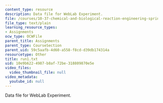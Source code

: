 ```yaml
---
content_type: resource
description: Data file for WebLab Experiment.
file: /courses/10-37-chemical-and-biological-reaction-engineering-spring-2007/10e9b6224987b8af72be318809870e5e_run1.txt
file_type: text/plain
learning_resource_types:
- Assignments
ocw_type: OCWFile
parent_title: Assignments
parent_type: CourseSection
parent_uid: 59c5aafb-4d60-a558-f8cd-d39db174314a
resourcetype: Other
title: run1.txt
uid: 10e9b622-4987-b8af-72be-318809870e5e
video_files:
  video_thumbnail_file: null
video_metadata:
  youtube_id: null
---
```

Data file for WebLab Experiment.

